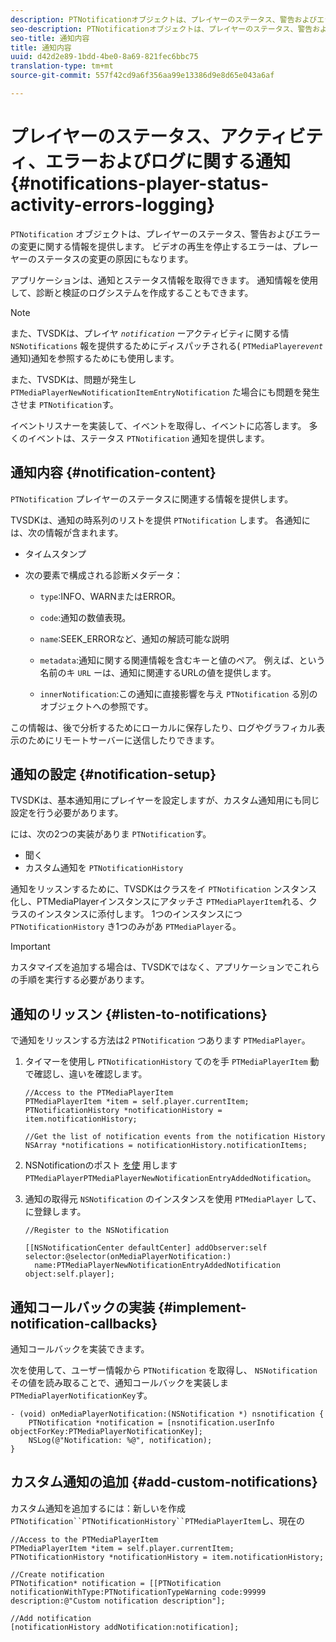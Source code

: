 ```yaml
---
description: PTNotificationオブジェクトは、プレイヤーのステータス、警告およびエラーの変更に関する情報を提供します。 ビデオの再生を停止するエラーは、プレーヤーのステータスの変更の原因にもなります。
seo-description: PTNotificationオブジェクトは、プレイヤーのステータス、警告およびエラーの変更に関する情報を提供します。 ビデオの再生を停止するエラーは、プレーヤーのステータスの変更の原因にもなります。
seo-title: 通知内容
title: 通知内容
uuid: d42d2e89-1bdd-4be0-8a69-821fec6bbc75
translation-type: tm+mt
source-git-commit: 557f42cd9a6f356aa99e13386d9e8d65e043a6af

---
```



# プレイヤーのステータス、アクティビティ、エラーおよびログに関する通知 {#notifications-player-status-activity-errors-logging}

`PTNotification` オブジェクトは、プレイヤーのステータス、警告およびエラーの変更に関する情報を提供します。 ビデオの再生を停止するエラーは、プレーヤーのステータスの変更の原因にもなります。

アプリケーションは、通知とステータス情報を取得できます。 通知情報を使用して、診断と検証のログシステムを作成することもできます。

>[!NOTE]
>
>また、TVSDKは、プレイヤ *`notification`* ーアクティビティに関する情 `NSNotifications` 報を提供するためにディスパッチされる( `PTMediaPlayer`*`event`* 通知)通知を参照するためにも使用します。

また、TVSDKは、問題が発生し `PTMediaPlayerNewNotificationItemEntryNotification` た場合にも問題を発生させま `PTNotification`す。

イベントリスナーを実装して、イベントを取得し、イベントに応答します。 多くのイベントは、ステータス `PTNotification` 通知を提供します。

## 通知内容 {#notification-content}

`PTNotification` プレイヤーのステータスに関連する情報を提供します。

TVSDKは、通知の時系列のリストを提供 `PTNotification` します。 各通知には、次の情報が含まれます。

* タイムスタンプ
* 次の要素で構成される診断メタデータ：

   * `type`:INFO、WARNまたはERROR。
   * `code`:通知の数値表現。
   * `name`:SEEK_ERRORなど、通知の解読可能な説明
   * `metadata`:通知に関する関連情報を含むキーと値のペア。 例えば、という名前のキ `URL` ーは、通知に関連するURLの値を提供します。

   * `innerNotification`:この通知に直接影響を与え `PTNotification` る別のオブジェクトへの参照です。

この情報は、後で分析するためにローカルに保存したり、ログやグラフィカル表示のためにリモートサーバーに送信したりできます。

## 通知の設定 {#notification-setup}

TVSDKは、基本通知用にプレイヤーを設定しますが、カスタム通知用にも同じ設定を行う必要があります。

には、次の2つの実装がありま `PTNotification`す。

* 聞く
* カスタム通知を `PTNotificationHistory`

通知をリッスンするために、TVSDKはクラスをイ `PTNotification` ンスタンス化し、PTMediaPlayerインスタンスにアタッチさ `PTMediaPlayerItem`れる、クラスのインスタンスに添付します。 1つのインスタンスにつ `PTNotificationHistory` き1つのみがあ `PTMediaPlayer`る。

>[!IMPORTANT]
>
>カスタマイズを追加する場合は、TVSDKではなく、アプリケーションでこれらの手順を実行する必要があります。

## 通知のリッスン {#listen-to-notifications}

で通知をリッスンする方法は2 `PTNotification` つあります `PTMediaPlayer`。

1. タイマーを使用し `PTNotificationHistory` てのを手 `PTMediaPlayerItem` 動で確認し、違いを確認します。

   ```
   //Access to the PTMediaPlayerItem  
   PTMediaPlayerItem *item = self.player.currentItem; 
   PTNotificationHistory *notificationHistory = item.notificationHistory; 
   
   //Get the list of notification events from the notification History  
   NSArray *notifications = notificationHistory.notificationItems;
   ```

1. NSNotificationのポスト [を使](https://developer.apple.com/library/mac/%23documentation/Cocoa/Reference/Foundation/Classes/NSNotification_Class/Reference/Reference.html) 用します `PTMediaPlayerPTMediaPlayerNewNotificationEntryAddedNotification`。
1. 通知の取得元 `NSNotification` のインスタンスを使用 `PTMediaPlayer` して、に登録します。

   ```
   //Register to the NSNotification 
   
   [[NSNotificationCenter defaultCenter] addObserver:self selector:@selector(onMediaPlayerNotification:)  
     name:PTMediaPlayerNewNotificationEntryAddedNotification object:self.player];
   ```

## 通知コールバックの実装 {#implement-notification-callbacks}

通知コールバックを実装できます。

次を使用して、ユーザー情報から `PTNotification` を取得し、 `NSNotification` その値を読み取ることで、通知コールバックを実装しま `PTMediaPlayerNotificationKey`す。

```
- (void) onMediaPlayerNotification:(NSNotification *) nsnotification { 
    PTNotification *notification = [nsnotification.userInfo objectForKey:PTMediaPlayerNotificationKey]; 
    NSLog(@"Notification: %@", notification); 
}
```

## カスタム通知の追加 {#add-custom-notifications}

カスタム通知を追加するには：新しいを作成 `PTNotification``PTNotificationHistory``PTMediaPlayerItem`し、現在の

```
//Access to the PTMediaPlayerItem  
PTMediaPlayerItem *item = self.player.currentItem; 
PTNotificationHistory *notificationHistory = item.notificationHistory; 
 
//Create notification 
PTNotification* notification = [[PTNotification notificationWithType:PTNotificationTypeWarning code:99999 description:@"Custom notification description"]; 
 
//Add notification 
[notificationHistory addNotification:notification];
```
